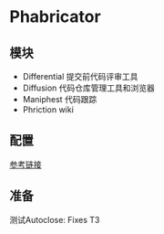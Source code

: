 Phabricator
===========

模块
----

- Differential  提交前代码评审工具
- Diffusion     代码仓库管理工具和浏览器
- Maniphest     代码跟踪
- Phriction     wiki

配置
----

[参考链接](https://secure.phabricator.com/book/phabricator/article/configuration_guide/)

准备
----
测试Autoclose: Fixes T3
